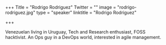 ﻿+++
Title = "Rodrigo Rodriguez"
Twitter = ""
image = "rodrigo-rodriguez.jpg"
type = "speaker"
linktitle = "Rodrigo Rodriguez"

+++

Venezuelan living in Uruguay, Tech and Research enthusiast, FOSS hacktivist. An Ops guy in a DevOps world, interested in agile management. 
